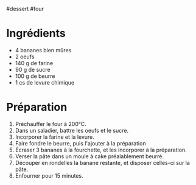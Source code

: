 #dessert #four 

# Ingrédients

- 4 bananes bien mûres
- 2 oeufs
- 140 g de farine
- 90 g de sucre
- 100 g de beurre
- 1 cs de levure chimique

# Préparation

1. Préchauffer le four à 200°C.
2. Dans un saladier, battre les oeufs et le sucre.
3. Incorporer la farine et la levure.
4. Faire fondre le beurre, puis l'ajouter à la préparation
5. Écraser 3 bananes à la fourchette, et les incorporer à la préparation.
6. Verser la pâte dans un moule à cake préalablement beurré.
7. Découper en rondelles la banane restante, et disposer celles-ci sur la pâte.
8. Enfourner pour 15 minutes.